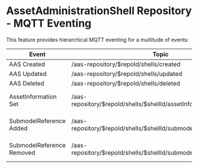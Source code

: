 # AssetAdministrationShell Repository - MQTT Eventing
This feature provides hierarchical MQTT eventing for a multitude of events:

| Event       |Topic        | Payload |
| ----------- | ----------- |    ---     |
| AAS Created | /aas-repository/\$repoId/shells/created| Created AAS JSON |
| AAS Updated   | /aas-repository/\$repoId/shells/updated| Updated AAS JSON|
| AAS Deleted   | /aas-repository/\$repoId/shells/deleted| Deleted AAS JSON|
| AssetInformation Set | /aas-repository/\$repoId/shells/\$shellId/assetInformation/updated | Created AssetInformation JSON |
| SubmodelReference Added | /aas-repository/\$repoId/shells/$shellId/submodelReferences/created | Created SubmodelReference JSON |
| SubmodelReference Removed | /aas-repository/\$repoId/shells/\$shellId/submodelReferences/deleted | Deleted SubmodelReference JSON |
